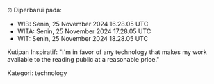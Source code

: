 ⏰ Diperbarui pada:
- WIB: Senin, 25 November 2024 16.28.05 UTC
- WITA: Senin, 25 November 2024 17.28.05 UTC
- WIT: Senin, 25 November 2024 18.28.05 UTC

Kutipan Inspiratif:
"I'm in favor of any technology that makes my work available to the reading public at a reasonable price."


Kategori: technology

